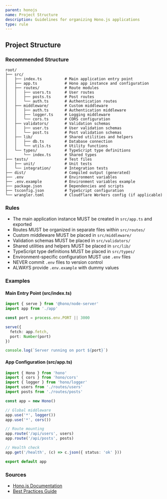 ```yaml
---
parent: honojs
name: Project Structure
description: Guidelines for organizing Hono.js applications
type: rule
---
```


## Project Structure

### Recommended Structure

```
root/
├── src/
│   ├── index.ts          # Main application entry point
│   ├── app.ts            # Hono app instance and configuration
│   ├── routes/           # Route modules
│   │   ├── users.ts      # User routes
│   │   ├── posts.ts      # Post routes
│   │   └── auth.ts       # Authentication routes
│   ├── middleware/       # Custom middleware
│   │   ├── auth.ts       # Authentication middleware
│   │   ├── logger.ts     # Logging middleware
│   │   └── cors.ts       # CORS configuration
│   ├── validators/       # Validation schemas
│   │   ├── user.ts       # User validation schemas
│   │   └── post.ts       # Post validation schemas
│   ├── lib/              # Shared utilities and helpers
│   │   ├── db.ts         # Database connection
│   │   └── utils.ts      # Utility functions
│   └── types/            # TypeScript type definitions
│       └── index.ts      # Shared types
├── tests/                # Test files
│   ├── unit/             # Unit tests
│   └── integration/      # Integration tests
├── dist/                 # Compiled output (generated)
├── .env                  # Environment variables
├── .env.example          # Environment variables example
├── package.json          # Dependencies and scripts
├── tsconfig.json         # TypeScript configuration
└── wrangler.toml         # Cloudflare Workers config (if applicable)
```

### Rules

- The main application instance MUST be created in `src/app.ts` and exported
- Routes MUST be organized in separate files within `src/routes/`
- Custom middleware MUST be placed in `src/middleware/`
- Validation schemas MUST be placed in `src/validators/`
- Shared utilities and helpers MUST be placed in `src/lib/`
- TypeScript type definitions MUST be placed in `src/types/`
- Environment-specific configuration MUST use `.env` files
- NEVER commit `.env` files to version control
- ALWAYS provide `.env.example` with dummy values

### Examples

#### Main Entry Point (src/index.ts)

```typescript
import { serve } from '@hono/node-server'
import app from './app'

const port = process.env.PORT || 3000

serve({
  fetch: app.fetch,
  port: Number(port)
})

console.log(`Server running on port ${port}`)
```

#### App Configuration (src/app.ts)

```typescript
import { Hono } from 'hono'
import { cors } from 'hono/cors'
import { logger } from 'hono/logger'
import users from './routes/users'
import posts from './routes/posts'

const app = new Hono()

// Global middleware
app.use('*', logger())
app.use('*', cors())

// Route mounting
app.route('/api/users', users)
app.route('/api/posts', posts)

// Health check
app.get('/health', (c) => c.json({ status: 'ok' }))

export default app
```

### Sources

- [Hono.js Documentation](https://hono.dev/docs)
- [Best Practices Guide](https://hono.dev/docs/guides/best-practices)